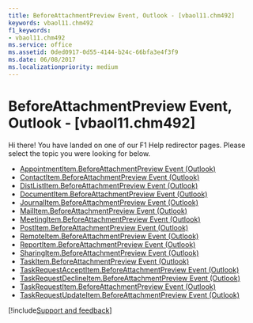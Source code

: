 ```yaml
---
title: BeforeAttachmentPreview Event, Outlook - [vbaol11.chm492]
keywords: vbaol11.chm492
f1_keywords:
- vbaol11.chm492
ms.service: office
ms.assetid: 0ded0917-0d55-4144-b24c-66bfa3e4f3f9
ms.date: 06/08/2017
ms.localizationpriority: medium
---
```



# BeforeAttachmentPreview Event, Outlook - [vbaol11.chm492]

Hi there! You have landed on one of our F1 Help redirector pages. Please select the topic you were looking for below.

- [AppointmentItem.BeforeAttachmentPreview Event (Outlook)](https://msdn.microsoft.com/library/8a78394e-cc83-f965-4c28-83c574282c44%28Office.15%29.aspx)
- [ContactItem.BeforeAttachmentPreview Event (Outlook)](https://msdn.microsoft.com/library/7451778c-801a-15a9-203d-1a1c61ebc155%28Office.15%29.aspx)
- [DistListItem.BeforeAttachmentPreview Event (Outlook)](https://msdn.microsoft.com/library/f4b95d6a-4c9e-8ed0-caf1-31c5c374da37%28Office.15%29.aspx)
- [DocumentItem.BeforeAttachmentPreview Event (Outlook)](https://msdn.microsoft.com/library/687c0c41-c423-a30f-3fb6-562c2ab76f0c%28Office.15%29.aspx)
- [JournalItem.BeforeAttachmentPreview Event (Outlook)](https://msdn.microsoft.com/library/e9554590-a748-e2c9-b879-a3fb67dc016c%28Office.15%29.aspx)
- [MailItem.BeforeAttachmentPreview Event (Outlook)](https://msdn.microsoft.com/library/279e1af4-38e1-d6b5-50a5-9ebd517826ae%28Office.15%29.aspx)
- [MeetingItem.BeforeAttachmentPreview Event (Outlook)](https://msdn.microsoft.com/library/4b52c888-fd21-478b-d396-915f7c5a193e%28Office.15%29.aspx)
- [PostItem.BeforeAttachmentPreview Event (Outlook)](https://msdn.microsoft.com/library/1c807588-b910-d3ab-8614-d99e78b7f94b%28Office.15%29.aspx)
- [RemoteItem.BeforeAttachmentPreview Event (Outlook)](https://msdn.microsoft.com/library/fcf508c5-280c-6b3c-d3db-eed7e8382cc2%28Office.15%29.aspx)
- [ReportItem.BeforeAttachmentPreview Event (Outlook)](https://msdn.microsoft.com/library/105baaa6-b0ff-d7dc-6181-b8c9141c192b%28Office.15%29.aspx)
- [SharingItem.BeforeAttachmentPreview Event (Outlook)](https://msdn.microsoft.com/library/e5a0ec4a-d6b2-c717-85a2-6a022f9ee325%28Office.15%29.aspx)
- [TaskItem.BeforeAttachmentPreview Event (Outlook)](https://msdn.microsoft.com/library/5f0a89ce-b9d7-b7e7-57a5-79a7e69e0d42%28Office.15%29.aspx)
- [TaskRequestAcceptItem.BeforeAttachmentPreview Event (Outlook)](https://msdn.microsoft.com/library/9c1ccfcd-5143-fee7-acaf-1c0942cee8c0%28Office.15%29.aspx)
- [TaskRequestDeclineItem.BeforeAttachmentPreview Event (Outlook)](https://msdn.microsoft.com/library/339c65e6-cc14-338b-9946-01172b2e5a40%28Office.15%29.aspx)
- [TaskRequestItem.BeforeAttachmentPreview Event (Outlook)](https://msdn.microsoft.com/library/3e74a0a3-7af3-376e-4e96-c02ffcbce54b%28Office.15%29.aspx)
- [TaskRequestUpdateItem.BeforeAttachmentPreview Event (Outlook)](https://msdn.microsoft.com/library/3f071f28-40ba-53af-82de-23fff1b2a521%28Office.15%29.aspx)

[!include[Support and feedback](~/includes/feedback-boilerplate.md)]